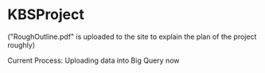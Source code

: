 # KBSProject

("RoughOutline.pdf" is uploaded to the site to explain the plan of the project roughly)

Current Process: Uploading data into Big Query now
